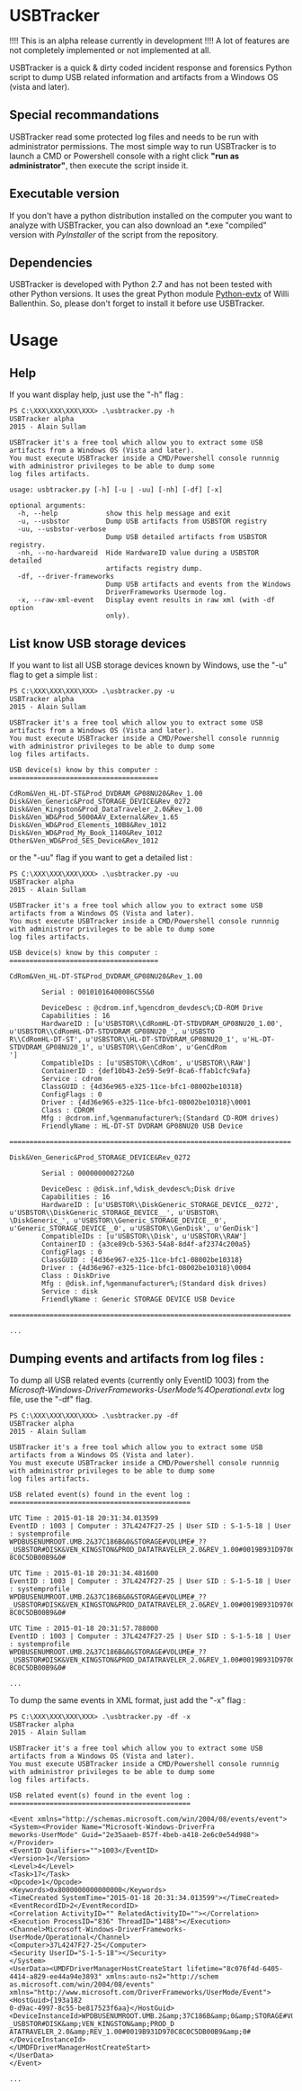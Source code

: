 # USBTracker #

!!!! This is an alpha release currently in development !!!! A lot of features are not completely implemented or not implemented at all.

USBTracker is a quick & dirty coded incident response and forensics Python script to dump USB related information and artifacts from a Windows OS (vista and later). 

## Special recommandations ##

USBTracker read some protected log files and needs to be run with administrator permissions. The most simple way to run USBTracker is to launch a CMD or Powershell console with a right click **"run as administrator"**, then execute the script inside it.

## Executable version ##

If you don't have a python distribution installed on the computer you want to analyze with USBTracker, you can also download an *.exe "compiled" version with *PyInstaller* of the script from the repository.

## Dependencies ##

USBTracker is developed with Python 2.7 and has not been tested with other Python versions.
It uses the great Python module [Python-evtx](http://www.williballenthin.com/evtx/ "Python-evtx") of Willi Ballenthin. So, please don't forget to install it before use USBTracker.

# Usage #

## Help ##

If you want display help, just use the "-h" flag :

```
PS C:\XXX\XXX\XXX\XXX> .\usbtracker.py -h
USBTracker alpha
2015 - Alain Sullam

USBTracker it's a free tool which allow you to extract some USB artifacts from a Windows OS (Vista and later).
You must execute USBTracker inside a CMD/Powershell console runnnig with administror privileges to be able to dump some
log files artifacts.

usage: usbtracker.py [-h] [-u | -uu] [-nh] [-df] [-x]

optional arguments:
  -h, --help            show this help message and exit
  -u, --usbstor         Dump USB artifacts from USBSTOR registry
  -uu, --usbstor-verbose
                        Dump USB detailed artifacts from USBSTOR registry.
  -nh, --no-hardwareid  Hide HardwareID value during a USBSTOR detailed
                        artifacts registry dump.
  -df, --driver-frameworks
                        Dump USB artifacts and events from the Windows
                        DriverFrameworks Usermode log.
  -x, --raw-xml-event   Display event results in raw xml (with -df option
                        only).
```

## List know USB storage devices ##

If you want to list all USB storage devices known by Windows, use the "-u" flag to get a simple list :

```
PS C:\XXX\XXX\XXX\XXX> .\usbtracker.py -u
USBTracker alpha
2015 - Alain Sullam

USBTracker it's a free tool which allow you to extract some USB artifacts from a Windows OS (Vista and later).
You must execute USBTracker inside a CMD/Powershell console runnnig with administror privileges to be able to dump some
log files artifacts.

USB device(s) know by this computer :
=====================================

CdRom&Ven_HL-DT-ST&Prod_DVDRAM_GP08NU20&Rev_1.00
Disk&Ven_Generic&Prod_STORAGE_DEVICE&Rev_0272
Disk&Ven_Kingston&Prod_DataTraveler_2.0&Rev_1.00
Disk&Ven_WD&Prod_5000AAV_External&Rev_1.65
Disk&Ven_WD&Prod_Elements_10B8&Rev_1012
Disk&Ven_WD&Prod_My_Book_1140&Rev_1012
Other&Ven_WD&Prod_SES_Device&Rev_1012
```

or the "-uu" flag if you want to get a detailed list :

```
PS C:\XXX\XXX\XXX\XXX> .\usbtracker.py -uu
USBTracker alpha
2015 - Alain Sullam

USBTracker it's a free tool which allow you to extract some USB artifacts from a Windows OS (Vista and later).
You must execute USBTracker inside a CMD/Powershell console runnnig with administror privileges to be able to dump some
log files artifacts.

USB device(s) know by this computer :
=====================================

CdRom&Ven_HL-DT-ST&Prod_DVDRAM_GP08NU20&Rev_1.00

        Serial : 00101016400086C55&0

        DeviceDesc : @cdrom.inf,%gencdrom_devdesc%;CD-ROM Drive
        Capabilities : 16
        HardwareID : [u'USBSTOR\\CdRomHL-DT-STDVDRAM_GP08NU20_1.00', u'USBSTOR\\CdRomHL-DT-STDVDRAM_GP08NU20_', u'USBSTO
R\\CdRomHL-DT-ST', u'USBSTOR\\HL-DT-STDVDRAM_GP08NU20_1', u'HL-DT-STDVDRAM_GP08NU20_1', u'USBSTOR\\GenCdRom', u'GenCdRom
']
        CompatibleIDs : [u'USBSTOR\\CdRom', u'USBSTOR\\RAW']
        ContainerID : {def10b43-2e59-5e9f-8ca6-ffab1cfc9afa}
        Service : cdrom
        ClassGUID : {4d36e965-e325-11ce-bfc1-08002be10318}
        ConfigFlags : 0
        Driver : {4d36e965-e325-11ce-bfc1-08002be10318}\0001
        Class : CDROM
        Mfg : @cdrom.inf,%genmanufacturer%;(Standard CD-ROM drives)
        FriendlyName : HL-DT-ST DVDRAM GP08NU20 USB Device

======================================================================

Disk&Ven_Generic&Prod_STORAGE_DEVICE&Rev_0272

        Serial : 000000000272&0

        DeviceDesc : @disk.inf,%disk_devdesc%;Disk drive
        Capabilities : 16
        HardwareID : [u'USBSTOR\\DiskGeneric_STORAGE_DEVICE__0272', u'USBSTOR\\DiskGeneric_STORAGE_DEVICE__', u'USBSTOR\
\DiskGeneric_', u'USBSTOR\\Generic_STORAGE_DEVICE__0', u'Generic_STORAGE_DEVICE__0', u'USBSTOR\\GenDisk', u'GenDisk']
        CompatibleIDs : [u'USBSTOR\\Disk', u'USBSTOR\\RAW']
        ContainerID : {a3ce89cb-5363-54a8-8d4f-af2374c200a5}
        ConfigFlags : 0
        ClassGUID : {4d36e967-e325-11ce-bfc1-08002be10318}
        Driver : {4d36e967-e325-11ce-bfc1-08002be10318}\0004
        Class : DiskDrive
        Mfg : @disk.inf,%genmanufacturer%;(Standard disk drives)
        Service : disk
        FriendlyName : Generic STORAGE DEVICE USB Device

======================================================================

...

```

## Dumping events and artifacts from log files : ##

To dump all USB related events (currently only EventID 1003) from the *Microsoft-Windows-DriverFrameworks-UserMode%4Operational.evtx* log file, use the "-df" flag.

```
PS C:\XXX\XXX\XXX\XXX> .\usbtracker.py -df
USBTracker alpha
2015 - Alain Sullam

USBTracker it's a free tool which allow you to extract some USB artifacts from a Windows OS (Vista and later).
You must execute USBTracker inside a CMD/Powershell console runnnig with administror privileges to be able to dump some
log files artifacts.

USB related event(s) found in the event log :
=============================================

UTC Time : 2015-01-18 20:31:34.013599
EventID : 1003 | Computer : 37L4247F27-25 | User SID : S-1-5-18 | User : systemprofile
WPDBUSENUMROOT.UMB.2&37C186B&0&STORAGE#VOLUME#_??_USBSTOR#DISK&VEN_KINGSTON&PROD_DATATRAVELER_2.0&REV_1.00#0019B931D970C
8C0C5DB00B9&0#

UTC Time : 2015-01-18 20:31:34.481600
EventID : 1003 | Computer : 37L4247F27-25 | User SID : S-1-5-18 | User : systemprofile
WPDBUSENUMROOT.UMB.2&37C186B&0&STORAGE#VOLUME#_??_USBSTOR#DISK&VEN_KINGSTON&PROD_DATATRAVELER_2.0&REV_1.00#0019B931D970C
8C0C5DB00B9&0#

UTC Time : 2015-01-18 20:31:57.788000
EventID : 1003 | Computer : 37L4247F27-25 | User SID : S-1-5-18 | User : systemprofile
WPDBUSENUMROOT.UMB.2&37C186B&0&STORAGE#VOLUME#_??_USBSTOR#DISK&VEN_KINGSTON&PROD_DATATRAVELER_2.0&REV_1.00#0019B931D970C
8C0C5DB00B9&0#

...
```

To dump the same events in XML format, just add the "-x" flag :

```
PS C:\XXX\XXX\XXX\XXX> .\usbtracker.py -df -x
USBTracker alpha
2015 - Alain Sullam

USBTracker it's a free tool which allow you to extract some USB artifacts from a Windows OS (Vista and later).
You must execute USBTracker inside a CMD/Powershell console runnnig with administror privileges to be able to dump some
log files artifacts.

USB related event(s) found in the event log :
=============================================

<Event xmlns="http://schemas.microsoft.com/win/2004/08/events/event"><System><Provider Name="Microsoft-Windows-DriverFra
meworks-UserMode" Guid="2e35aaeb-857f-4beb-a418-2e6c0e54d988"></Provider>
<EventID Qualifiers="">1003</EventID>
<Version>1</Version>
<Level>4</Level>
<Task>17</Task>
<Opcode>1</Opcode>
<Keywords>0x8000000000000000</Keywords>
<TimeCreated SystemTime="2015-01-18 20:31:34.013599"></TimeCreated>
<EventRecordID>2</EventRecordID>
<Correlation ActivityID="" RelatedActivityID=""></Correlation>
<Execution ProcessID="836" ThreadID="1488"></Execution>
<Channel>Microsoft-Windows-DriverFrameworks-UserMode/Operational</Channel>
<Computer>37L4247F27-25</Computer>
<Security UserID="S-1-5-18"></Security>
</System>
<UserData><UMDFDriverManagerHostCreateStart lifetime="8c076f4d-6405-4414-a829-ee44a94e3893" xmlns:auto-ns2="http://schem
as.microsoft.com/win/2004/08/events" xmlns="http://www.microsoft.com/DriverFrameworks/UserMode/Event"><HostGuid>{193a182
0-d9ac-4997-8c55-be817523f6aa}</HostGuid>
<DeviceInstanceId>WPDBUSENUMROOT.UMB.2&amp;37C186B&amp;0&amp;STORAGE#VOLUME#_??_USBSTOR#DISK&amp;VEN_KINGSTON&amp;PROD_D
ATATRAVELER_2.0&amp;REV_1.00#0019B931D970C8C0C5DB00B9&amp;0#</DeviceInstanceId>
</UMDFDriverManagerHostCreateStart>
</UserData>
</Event>

...
```